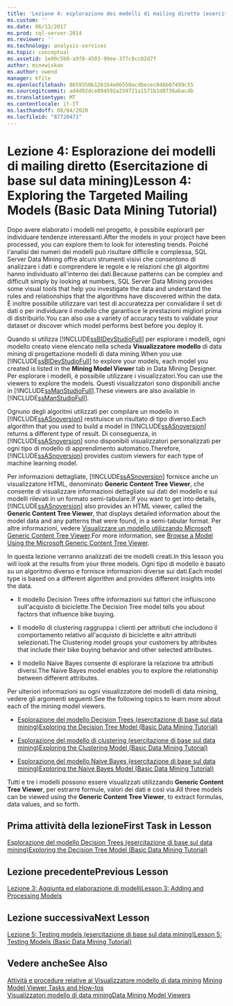 ```yaml
---
title: 'Lezione 4: esplorazione dei modelli di mailing diretto (esercitazione di base sul data mining) | Microsoft Docs'
ms.custom: ''
ms.date: 06/13/2017
ms.prod: sql-server-2014
ms.reviewer: ''
ms.technology: analysis-services
ms.topic: conceptual
ms.assetid: 1e00c5b9-a9f8-4503-99ee-377c9cc02d7f
author: minewiskan
ms.author: owend
manager: kfile
ms.openlocfilehash: 8659350b126164e06550acdbecec04bb07499c55
ms.sourcegitcommit: ad4d92dce894592a259721a1571b1d8736abacdb
ms.translationtype: MT
ms.contentlocale: it-IT
ms.lasthandoff: 08/04/2020
ms.locfileid: "87720471"
---
```

# <a name="lesson-4-exploring-the-targeted-mailing-models-basic-data-mining-tutorial"></a><span data-ttu-id="d0682-102">Lezione 4: Esplorazione dei modelli di mailing diretto (Esercitazione di base sul data mining)</span><span class="sxs-lookup"><span data-stu-id="d0682-102">Lesson 4: Exploring the Targeted Mailing Models (Basic Data Mining Tutorial)</span></span>
  <span data-ttu-id="d0682-103">Dopo avere elaborato i modelli nel progetto, è possibile esplorarli per individuare tendenze interessanti.</span><span class="sxs-lookup"><span data-stu-id="d0682-103">After the models in your project have been processed, you can explore them to look for interesting trends.</span></span> <span data-ttu-id="d0682-104">Poiché l'analisi dei numeri dei modelli può risultare difficile e complessa, SQL Server Data Mining offre alcuni strumenti visivi che consentono di analizzare i dati e comprendere le regole e le relazioni che gli algoritmi hanno individuato all'interno dei dati.</span><span class="sxs-lookup"><span data-stu-id="d0682-104">Because patterns can be complex and difficult simply by looking at numbers, SQL Server Data Mining provides some visual tools that help you investigate the data and understand the rules and relationships that the algorithms have discovered within the data.</span></span> <span data-ttu-id="d0682-105">È inoltre possibile utilizzare vari test di accuratezza per convalidare il set di dati o per individuare il modello che garantisce le prestazioni migliori prima di distribuirlo.</span><span class="sxs-lookup"><span data-stu-id="d0682-105">You can also use a variety of accuracy tests to validate your dataset or discover which model performs best before you deploy it.</span></span>  
  
 <span data-ttu-id="d0682-106">Quando si utilizza [!INCLUDE[ssBIDevStudioFull](../includes/ssbidevstudiofull-md.md)] per esplorare i modelli, ogni modello creato viene elencato nella scheda **Visualizzatore modello** di data mining di progettazione modelli di data mining.</span><span class="sxs-lookup"><span data-stu-id="d0682-106">When you use [!INCLUDE[ssBIDevStudioFull](../includes/ssbidevstudiofull-md.md)] to explore your models, each model you created is listed in the **Mining Model Viewer** tab in Data Mining Designer.</span></span> <span data-ttu-id="d0682-107">Per esplorare i modelli, è possibile utilizzare i visualizzatori.</span><span class="sxs-lookup"><span data-stu-id="d0682-107">You can use the viewers to explore the models.</span></span> <span data-ttu-id="d0682-108">Questi visualizzatori sono disponibili anche in [!INCLUDE[ssManStudioFull](../includes/ssmanstudiofull-md.md)].</span><span class="sxs-lookup"><span data-stu-id="d0682-108">These viewers are also available in [!INCLUDE[ssManStudioFull](../includes/ssmanstudiofull-md.md)].</span></span>  
  
 <span data-ttu-id="d0682-109">Ognuno degli algoritmi utilizzati per compilare un modello in [!INCLUDE[ssASnoversion](../includes/ssasnoversion-md.md)] restituisce un risultato di tipo diverso.</span><span class="sxs-lookup"><span data-stu-id="d0682-109">Each algorithm that you used to build a model in [!INCLUDE[ssASnoversion](../includes/ssasnoversion-md.md)] returns a different type of result.</span></span> <span data-ttu-id="d0682-110">Di conseguenza, in [!INCLUDE[ssASnoversion](../includes/ssasnoversion-md.md)] sono disponibili visualizzatori personalizzati per ogni tipo di modello di apprendimento automatico.</span><span class="sxs-lookup"><span data-stu-id="d0682-110">Therefore, [!INCLUDE[ssASnoversion](../includes/ssasnoversion-md.md)] provides custom viewers for each type of machine learning model.</span></span>  
  
 <span data-ttu-id="d0682-111">Per informazioni dettagliate, [!INCLUDE[ssASnoversion](../includes/ssasnoversion-md.md)] fornisce anche un visualizzatore HTML, denominato **Generic Content Tree Viewer**, che consente di visualizzare informazioni dettagliate sui dati del modello e sui modelli rilevati in un formato semi-tabulare.</span><span class="sxs-lookup"><span data-stu-id="d0682-111">If you want to get into details, [!INCLUDE[ssASnoversion](../includes/ssasnoversion-md.md)] also provides an HTML viewer, called the **Generic Content Tree Viewer**, that displays detailed information about the model data and any patterns that were found, in a semi-tabular format.</span></span> <span data-ttu-id="d0682-112">Per altre informazioni, vedere [Visualizzare un modello utilizzando Microsoft Generic Content Tree Viewer](../../2014/analysis-services/data-mining/browse-a-model-using-the-microsoft-generic-content-tree-viewer.md).</span><span class="sxs-lookup"><span data-stu-id="d0682-112">For more information, see [Browse a Model Using the Microsoft Generic Content Tree Viewer](../../2014/analysis-services/data-mining/browse-a-model-using-the-microsoft-generic-content-tree-viewer.md).</span></span>  
  
 <span data-ttu-id="d0682-113">In questa lezione verranno analizzati dei tre modelli creati.</span><span class="sxs-lookup"><span data-stu-id="d0682-113">In this lesson you will look at the results from your three models.</span></span> <span data-ttu-id="d0682-114">Ogni tipo di modello è basato su un algoritmo diverso e fornisce informazioni diverse sui dati.</span><span class="sxs-lookup"><span data-stu-id="d0682-114">Each model type is based on a different algorithm and provides different insights into the data.</span></span>  
  
-   <span data-ttu-id="d0682-115">Il modello Decision Trees offre informazioni sui fattori che influiscono sull'acquisto di biciclette.</span><span class="sxs-lookup"><span data-stu-id="d0682-115">The Decision Tree model tells you about factors that influence bike buying.</span></span>  
  
-   <span data-ttu-id="d0682-116">Il modello di clustering raggruppa i clienti per attributi che includono il comportamento relativo all'acquisto di biciclette e altri attributi selezionati.</span><span class="sxs-lookup"><span data-stu-id="d0682-116">The Clustering model groups your customers by attributes that include their bike buying behavior and other selected attributes.</span></span>  
  
-   <span data-ttu-id="d0682-117">Il modello Naive Bayes consente di esplorare la relazione tra attributi diversi.</span><span class="sxs-lookup"><span data-stu-id="d0682-117">The Naive Bayes model enables you to explore the relationship between different attributes.</span></span>  
  
 <span data-ttu-id="d0682-118">Per ulteriori informazioni su ogni visualizzatore dei modelli di data mining, vedere gli argomenti seguenti.</span><span class="sxs-lookup"><span data-stu-id="d0682-118">See the following topics to learn more about each of the mining model viewers.</span></span>  
  
-   [<span data-ttu-id="d0682-119">Esplorazione del modello Decision Trees &#40;esercitazione di base sul data mining&#41;</span><span class="sxs-lookup"><span data-stu-id="d0682-119">Exploring the Decision Tree Model &#40;Basic Data Mining Tutorial&#41;</span></span>](../../2014/tutorials/exploring-the-decision-tree-model-basic-data-mining-tutorial.md)  
  
-   [<span data-ttu-id="d0682-120">Esplorazione del modello di clustering &#40;esercitazione di base sul data mining&#41;</span><span class="sxs-lookup"><span data-stu-id="d0682-120">Exploring the Clustering Model &#40;Basic Data Mining Tutorial&#41;</span></span>](../../2014/tutorials/exploring-the-clustering-model-basic-data-mining-tutorial.md)  
  
-   [<span data-ttu-id="d0682-121">Esplorazione del modello Naive Bayes &#40;esercitazione di base sul data mining&#41;</span><span class="sxs-lookup"><span data-stu-id="d0682-121">Exploring the Naive Bayes Model &#40;Basic Data Mining Tutorial&#41;</span></span>](../../2014/tutorials/exploring-the-naive-bayes-model-basic-data-mining-tutorial.md)  
  
 <span data-ttu-id="d0682-122">Tutti e tre i modelli possono essere visualizzati utilizzando **Generic Content Tree Viewer**, per estrarre formule, valori dei dati e così via.</span><span class="sxs-lookup"><span data-stu-id="d0682-122">All three models can be viewed using the **Generic Content Tree Viewer**, to extract formulas, data values, and so forth.</span></span>  
  
## <a name="first-task-in-lesson"></a><span data-ttu-id="d0682-123">Prima attività della lezione</span><span class="sxs-lookup"><span data-stu-id="d0682-123">First Task in Lesson</span></span>  
 [<span data-ttu-id="d0682-124">Esplorazione del modello Decision Trees &#40;esercitazione di base sul data mining&#41;</span><span class="sxs-lookup"><span data-stu-id="d0682-124">Exploring the Decision Tree Model &#40;Basic Data Mining Tutorial&#41;</span></span>](../../2014/tutorials/exploring-the-decision-tree-model-basic-data-mining-tutorial.md)  
  
## <a name="previous-lesson"></a><span data-ttu-id="d0682-125">Lezione precedente</span><span class="sxs-lookup"><span data-stu-id="d0682-125">Previous Lesson</span></span>  
 [<span data-ttu-id="d0682-126">Lezione 3: Aggiunta ed elaborazione di modelli</span><span class="sxs-lookup"><span data-stu-id="d0682-126">Lesson 3: Adding and Processing Models</span></span>](../../2014/tutorials/lesson-3-adding-and-processing-models.md)  
  
## <a name="next-lesson"></a><span data-ttu-id="d0682-127">Lezione successiva</span><span class="sxs-lookup"><span data-stu-id="d0682-127">Next Lesson</span></span>  
 [<span data-ttu-id="d0682-128">Lezione 5: Testing models &#40;esercitazione di base sul data mining&#41;</span><span class="sxs-lookup"><span data-stu-id="d0682-128">Lesson 5: Testing Models &#40;Basic Data Mining Tutorial&#41;</span></span>](../../2014/tutorials/lesson-5-testing-models-basic-data-mining-tutorial.md)  
  
## <a name="see-also"></a><span data-ttu-id="d0682-129">Vedere anche</span><span class="sxs-lookup"><span data-stu-id="d0682-129">See Also</span></span>  
 <span data-ttu-id="d0682-130">[Attività e procedure relative al Visualizzatore modello di data mining](../../2014/analysis-services/data-mining/mining-model-viewer-tasks-and-how-tos.md) </span><span class="sxs-lookup"><span data-stu-id="d0682-130">[Mining Model Viewer Tasks and How-tos](../../2014/analysis-services/data-mining/mining-model-viewer-tasks-and-how-tos.md) </span></span>  
 [<span data-ttu-id="d0682-131">Visualizzatori modello di data mining</span><span class="sxs-lookup"><span data-stu-id="d0682-131">Data Mining Model Viewers</span></span>](../../2014/analysis-services/data-mining/data-mining-model-viewers.md)  
  
  
